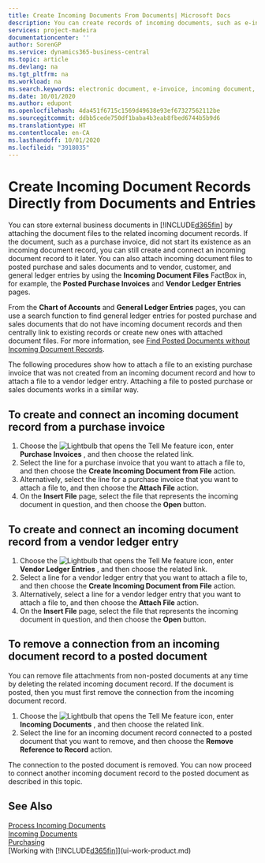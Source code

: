 ```yaml
---
title: Create Incoming Documents From Documents| Microsoft Docs
description: You can create records of incoming documents, such as e-invoices, and manage OCR tasks, eCommerce, and document exchange.
services: project-madeira
documentationcenter: ''
author: SorenGP
ms.service: dynamics365-business-central
ms.topic: article
ms.devlang: na
ms.tgt_pltfrm: na
ms.workload: na
ms.search.keywords: electronic document, e-invoice, incoming document, OCR, ecommerce, document exchange, import invoice
ms.date: 10/01/2020
ms.author: edupont
ms.openlocfilehash: 4da451f6715c1569d49638e93ef67327562112be
ms.sourcegitcommit: ddbb5cede750df1baba4b3eab8fbed6744b5b9d6
ms.translationtype: HT
ms.contentlocale: en-CA
ms.lasthandoff: 10/01/2020
ms.locfileid: "3918035"
---
```

# <a name="create-incoming-document-records-directly-from-documents-and-entries"></a>Create Incoming Document Records Directly from Documents and Entries
You can store external business documents in [!INCLUDE[d365fin](includes/d365fin_md.md)] by attaching the document files to the related incoming document records. If the document, such as a purchase invoice, did not start its existence as an incoming document record, you can still create and connect an incoming document record to it later. You can also attach incoming document files to posted purchase and sales documents and to vendor, customer, and general ledger entries by using the **Incoming Document Files** FactBox in, for example, the **Posted Purchase Invoices** and **Vendor Ledger Entries** pages.

From the **Chart of Accounts** and **General Ledger Entries** pages, you can use a search function to find general ledger entries for posted purchase and sales documents that do not have incoming document records and then centrally link to existing records or create new ones with attached document files. For more information, see [Find Posted Documents without Incoming Document Records](across-how-find-posted-documents-without-income-document-records.md).

The following procedures show how to attach a file to an existing purchase invoice that was not created from an incoming document record and how to attach a file to a vendor ledger entry. Attaching a file to posted purchase or sales documents works in a similar way.

## <a name="to-create-and-connect-an-incoming-document-record-from-a-purchase-invoice"></a>To create and connect an incoming document record from a purchase invoice
1. Choose the ![Lightbulb that opens the Tell Me feature](media/ui-search/search_small.png "Tell me what you want to do") icon, enter **Purchase Invoices** , and then choose the related link.
2. Select the line for a purchase invoice that you want to attach a file to, and then choose the **Create Incoming Document from File** action.
3. Alternatively, select the line for a purchase invoice that you want to attach a file to, and then choose the **Attach File** action.
4. On the **Insert File** page, select the file that represents the incoming document in question, and then choose the **Open** button.

## <a name="to-create-and-connect-an-incoming-document-record-from-a-vendor-ledger-entry"></a>To create and connect an incoming document record from a vendor ledger entry
1. Choose the ![Lightbulb that opens the Tell Me feature](media/ui-search/search_small.png "Tell me what you want to do") icon, enter **Vendor Ledger Entries** , and then choose the related link.
2. Select a line for a vendor ledger entry that you want to attach a file to, and then choose the **Create Incoming Document from File** action.
3. Alternatively, select a line for a vendor ledger entry that you want to attach a file to, and then choose the **Attach File** action.
4. On the **Insert File** page, select the file that represents the incoming document in question, and then choose the **Open** button.

## <a name="to-remove-a-connection-from-an-incoming-document-record-to-a-posted-document"></a>To remove a connection from an incoming document record to a posted document
You can remove file attachments from non-posted documents at any time by deleting the related incoming document record. If the document is posted, then you must first remove the connection from the incoming document record.

1. Choose the ![Lightbulb that opens the Tell Me feature](media/ui-search/search_small.png "Tell me what you want to do") icon, enter **Incoming Documents** , and then choose the related link.
2. Select the line for an incoming document record connected to a posted document that you want to remove, and then choose the **Remove Reference to Record** action.

The connection to the posted document is removed. You can now proceed to connect another incoming document record to the posted document as described in this topic.

## <a name="see-also"></a>See Also
[Process Incoming Documents](across-process-income-documents.md)  
[Incoming Documents](across-income-documents.md)  
[Purchasing](purchasing-manage-purchasing.md)  
[Working with [!INCLUDE[d365fin](includes/d365fin_md.md)]](ui-work-product.md)
